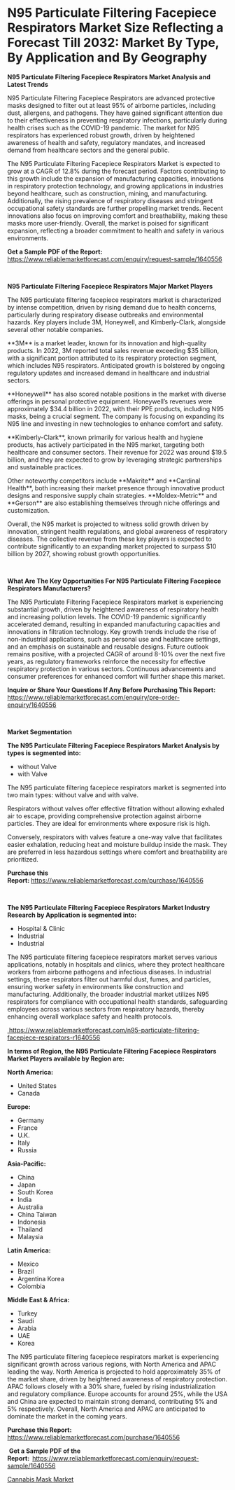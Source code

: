 <p><h1>N95 Particulate Filtering Facepiece Respirators Market Size Reflecting a Forecast Till 2032: Market By Type, By Application and By Geography</h1></p><p><strong>N95 Particulate Filtering Facepiece Respirators Market Analysis and Latest Trends</strong></p>
<p><p>N95 Particulate Filtering Facepiece Respirators are advanced protective masks designed to filter out at least 95% of airborne particles, including dust, allergens, and pathogens. They have gained significant attention due to their effectiveness in preventing respiratory infections, particularly during health crises such as the COVID-19 pandemic. The market for N95 respirators has experienced robust growth, driven by heightened awareness of health and safety, regulatory mandates, and increased demand from healthcare sectors and the general public.</p><p>The N95 Particulate Filtering Facepiece Respirators Market is expected to grow at a CAGR of 12.8% during the forecast period. Factors contributing to this growth include the expansion of manufacturing capacities, innovations in respiratory protection technology, and growing applications in industries beyond healthcare, such as construction, mining, and manufacturing. Additionally, the rising prevalence of respiratory diseases and stringent occupational safety standards are further propelling market trends. Recent innovations also focus on improving comfort and breathability, making these masks more user-friendly. Overall, the market is poised for significant expansion, reflecting a broader commitment to health and safety in various environments.</p></p>
<p><strong>Get a Sample PDF of the Report:&nbsp;</strong> <a href="https://www.reliablemarketforecast.com/enquiry/request-sample/1640556?utm_campaign=1875&utm_medium=2&utm_source=Github&utm_content=ia&utm_term=15022025&utm_id=n95-particulate-filtering-facepiece-respirators">https://www.reliablemarketforecast.com/enquiry/request-sample/1640556</a></p>
<p>&nbsp;</p>
<p><strong>N95 Particulate Filtering Facepiece Respirators Major Market Players</strong></p>
<p><p>The N95 particulate filtering facepiece respirators market is characterized by intense competition, driven by rising demand due to health concerns, particularly during respiratory disease outbreaks and environmental hazards. Key players include 3M, Honeywell, and Kimberly-Clark, alongside several other notable companies.</p><p>**3M** is a market leader, known for its innovation and high-quality products. In 2022, 3M reported total sales revenue exceeding $35 billion, with a significant portion attributed to its respiratory protection segment, which includes N95 respirators. Anticipated growth is bolstered by ongoing regulatory updates and increased demand in healthcare and industrial sectors.</p><p>**Honeywell** has also scored notable positions in the market with diverse offerings in personal protective equipment. Honeywell’s revenues were approximately $34.4 billion in 2022, with their PPE products, including N95 masks, being a crucial segment. The company is focusing on expanding its N95 line and investing in new technologies to enhance comfort and safety.</p><p>**Kimberly-Clark**, known primarily for various health and hygiene products, has actively participated in the N95 market, targeting both healthcare and consumer sectors. Their revenue for 2022 was around $19.5 billion, and they are expected to grow by leveraging strategic partnerships and sustainable practices.</p><p>Other noteworthy competitors include **Makrite** and **Cardinal Health**, both increasing their market presence through innovative product designs and responsive supply chain strategies. **Moldex-Metric** and **Gerson** are also establishing themselves through niche offerings and customization.</p><p>Overall, the N95 market is projected to witness solid growth driven by innovation, stringent health regulations, and global awareness of respiratory diseases. The collective revenue from these key players is expected to contribute significantly to an expanding market projected to surpass $10 billion by 2027, showing robust growth opportunities.</p></p>
<p>&nbsp;</p>
<p><strong>What Are The Key Opportunities For N95 Particulate Filtering Facepiece Respirators Manufacturers?</strong></p>
<p><p>The N95 Particulate Filtering Facepiece Respirators market is experiencing substantial growth, driven by heightened awareness of respiratory health and increasing pollution levels. The COVID-19 pandemic significantly accelerated demand, resulting in expanded manufacturing capacities and innovations in filtration technology. Key growth trends include the rise of non-industrial applications, such as personal use and healthcare settings, and an emphasis on sustainable and reusable designs. Future outlook remains positive, with a projected CAGR of around 8-10% over the next five years, as regulatory frameworks reinforce the necessity for effective respiratory protection in various sectors. Continuous advancements and consumer preferences for enhanced comfort will further shape this market.</p></p>
<p><strong>Inquire or Share Your Questions If Any Before Purchasing This Report:</strong> <a href="https://www.reliablemarketforecast.com/enquiry/pre-order-enquiry/1640556?utm_campaign=1875&utm_medium=2&utm_source=Github&utm_content=ia&utm_term=15022025&utm_id=n95-particulate-filtering-facepiece-respirators">https://www.reliablemarketforecast.com/enquiry/pre-order-enquiry/1640556</a></p>
<p>&nbsp;</p>
<p><strong>Market Segmentation</strong></p>
<p><strong>The N95 Particulate Filtering Facepiece Respirators Market Analysis by types is segmented into:</strong></p>
<p><ul><li>without Valve</li><li>with Valve</li></ul></p>
<p><p>The N95 particulate filtering facepiece respirators market is segmented into two main types: without valve and with valve. </p><p>Respirators without valves offer effective filtration without allowing exhaled air to escape, providing comprehensive protection against airborne particles. They are ideal for environments where exposure risk is high. </p><p>Conversely, respirators with valves feature a one-way valve that facilitates easier exhalation, reducing heat and moisture buildup inside the mask. They are preferred in less hazardous settings where comfort and breathability are prioritized.</p></p>
<p><strong>Purchase this Report:&nbsp;</strong><a href="https://www.reliablemarketforecast.com/purchase/1640556?utm_campaign=1875&utm_medium=2&utm_source=Github&utm_content=ia&utm_term=15022025&utm_id=n95-particulate-filtering-facepiece-respirators">https://www.reliablemarketforecast.com/purchase/1640556</a></p>
<p>&nbsp;</p>
<p><strong>The N95 Particulate Filtering Facepiece Respirators Market Industry Research by Application is segmented into:</strong></p>
<p><ul><li>Hospital & Clinic</li><li>Industrial</li><li>Industrial</li></ul></p>
<p><p>The N95 particulate filtering facepiece respirators market serves various applications, notably in hospitals and clinics, where they protect healthcare workers from airborne pathogens and infectious diseases. In industrial settings, these respirators filter out harmful dust, fumes, and particles, ensuring worker safety in environments like construction and manufacturing. Additionally, the broader industrial market utilizes N95 respirators for compliance with occupational health standards, safeguarding employees across various sectors from respiratory hazards, thereby enhancing overall workplace safety and health protocols.</p></p>
<p><a href="https://www.reliablemarketforecast.com/n95-particulate-filtering-facepiece-respirators-r1640556?utm_campaign=1875&utm_medium=2&utm_source=Github&utm_content=ia&utm_term=15022025&utm_id=n95-particulate-filtering-facepiece-respirators">&nbsp;https://www.reliablemarketforecast.com/n95-particulate-filtering-facepiece-respirators-r1640556</a></p>
<p><strong>In terms of Region, the N95 Particulate Filtering Facepiece Respirators Market Players available by Region are:</strong></p>
<p>
    <p> <strong> North America: </strong>
        <ul>
            <li>United States</li>
            <li>Canada</li>
        </ul>
        </p> 
    <p> <strong> Europe: </strong>
        <ul>
            <li>Germany</li>
            <li>France</li>
            <li>U.K.</li>
            <li>Italy</li>
            <li>Russia</li>
        </ul>
        </p> 
    <p> <strong> Asia-Pacific: </strong>
        <ul>
            <li>China</li>
            <li>Japan</li>
            <li>South Korea</li>
            <li>India</li>
            <li>Australia</li>
            <li>China Taiwan</li>
            <li>Indonesia</li>
            <li>Thailand</li>
            <li>Malaysia</li>
        </ul>
        </p> 
    <p> <strong> Latin America: </strong>
        <ul>
            <li>Mexico</li>
            <li>Brazil</li>
            <li>Argentina Korea</li>
            <li>Colombia</li>
        </ul>
        </p> 
    <p> <strong> Middle East & Africa: </strong>
        <ul>
            <li>Turkey</li>
            <li>Saudi</li>
            <li>Arabia</li>
            <li>UAE</li>
            <li>Korea</li>
        </ul>
    </p>
    </p>
<p><p>The N95 particulate filtering facepiece respirators market is experiencing significant growth across various regions, with North America and APAC leading the way. North America is projected to hold approximately 35% of the market share, driven by heightened awareness of respiratory protection. APAC follows closely with a 30% share, fueled by rising industrialization and regulatory compliance. Europe accounts for around 25%, while the USA and China are expected to maintain strong demand, contributing 5% and 5% respectively. Overall, North America and APAC are anticipated to dominate the market in the coming years.</p></p>
<p><strong>Purchase this Report: </strong><a href="https://www.reliablemarketforecast.com/purchase/1640556?utm_campaign=1875&utm_medium=2&utm_source=Github&utm_content=ia&utm_term=15022025&utm_id=n95-particulate-filtering-facepiece-respirators">https://www.reliablemarketforecast.com/purchase/1640556</a></p>
<p>&nbsp;<strong>Get a Sample PDF of the Report:&nbsp;&nbsp;</strong><a href="https://www.reliablemarketforecast.com/enquiry/request-sample/1640556?utm_campaign=1875&utm_medium=2&utm_source=Github&utm_content=ia&utm_term=15022025&utm_id=n95-particulate-filtering-facepiece-respirators">https://www.reliablemarketforecast.com/enquiry/request-sample/1640556</a></p>
<p><strong></strong></p>
<p><p><a href="https://github.com/Chiragrp22/Market-Research-Report-List-7/blob/main/cannabis-mask-market.md?utm_campaign=1875&utm_medium=2&utm_source=Github&utm_content=ia&utm_term=15022025&utm_id=n95-particulate-filtering-facepiece-respirators">Cannabis Mask Market</a></p></p>